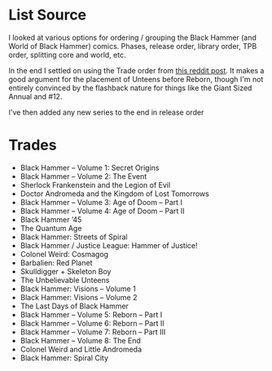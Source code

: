 # List Source
I looked at various options for ordering / grouping the Black Hammer (and World of Black Hammer) comics.  Phases, release order, library order, TPB order, splitting core and world, etc.

In the end I settled on using the Trade order from [this reddit post](https://www.reddit.com/r/BlackHammer/comments/1e2hn9m/comment/ld8kisc/).  It makes a good argument for the placement of Unteens before Reborn, though I'm not entirely convinced by the flashback nature for things like the Giant Sized Annual and #12.

I've then added any new series to the end in release order

# Trades
* Black Hammer – Volume 1: Secret Origins
* Black Hammer – Volume 2: The Event
* Sherlock Frankenstein and the Legion of Evil
* Doctor Andromeda and the Kingdom of Lost Tomorrows
* Black Hammer – Volume 3: Age of Doom – Part I
* Black Hammer – Volume 4: Age of Doom – Part II
* Black Hammer ’45
* The Quantum Age
* Black Hammer: Streets of Spiral
* Black Hammer / Justice League: Hammer of Justice!
* Colonel Weird: Cosmagog
* Barbalien: Red Planet
* Skulldigger + Skeleton Boy
* The Unbelievable Unteens
* Black Hammer: Visions – Volume 1
* Black Hammer: Visions – Volume 2
* The Last Days of Black Hammer
* Black Hammer – Volume 5: Reborn – Part I
* Black Hammer – Volume 6: Reborn – Part II
* Black Hammer – Volume 7: Reborn – Part III
* Black Hammer – Volume 8: The End
* Colonel Weird and Little Andromeda
* Black Hammer: Spiral City